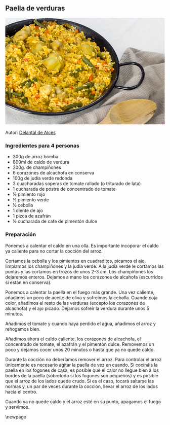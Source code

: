 ## Paella de verduras

![](images/paellaVerduras.jpg)
 
Autor: [Delantal de Alces](https://delantaldealces.com/paella-de-verduras/)

### Ingredientes para 4 personas

- 300g de arroz bomba
- 800ml de caldo de verdura
- 200g. de champiñones
- 6 corazones de alcachofa en conserva
- 100g de judía verde redonda
- 3 cuacharadas soperas de tomate rallado (o triturado de lata)
- 1 cucharada de postre de concentrado de tomate
- ½ pimiento rojo
- ½ pimiento verde
- ½ cebolla
- 1 diente de ajo
- 1 pizca de azafrán
- ½ cucharada de cafe de pimentón dulce

### Preparación

Ponemos a calentar el caldo en una olla. Es importante incoporar el caldo ya caliente para no cortar la cocción del arroz.

Cortamos la cebolla y los pimientos en cuadraditos, picamos el ajo, limpiamos los champiñones y la judia verde.
A la judía verde le cortamos las puntas y las cortamos en trozos de unos 2-3 cm. Los champiñones los dejaremos enteros.
Dejamos a mano los corazones de alcahofa (escurridos si están en conserva).

Ponemos a calentar la paella en el fuego más grande.
Una vez caliente, añadimos un poco de aceite de oliva y sofreímos la cebolla.
Cuando coja color, añadimos el resto de las verduras (excepto los corazones de alcachofa) y el ajo picado.
Dejamos sofreír la verdura durante unos 5 minutos.

Añadimos el tomate y cuando haya perdido el agua, añadimos el arroz y rehogamos bien.

Añadimos ahora el caldo caliente, los corazones de alcachofa, el concentrado de tomate, el azafrán y el pimentón dulce.
Removemos un poco y dejamos cocer unos 20 minutos o hasta que ya no quede caldo.

Durante la cocción no deberíamos remover el arroz.
Para controlar el arroz únicamente es necesario agitar la paella de vez en cuando.
Si cocináis la paella en los fogones de casa, es posible que el calor no llegue bien a los bordes de la paella (sobretodo si los fogones son pequeños) y es posible que el arroz de los lados quede crudo.
Si es el caso, tocará saltarse las normas y, un par de veces durante la cocción, llevar el arroz de los lados hacia el centro.

Cuando ya no quede caldo y el arroz esté en su punto, apagamos el fuego y servimos.


\newpage
